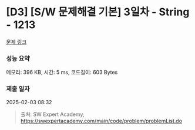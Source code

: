 # [D3] [S/W 문제해결 기본] 3일차 - String - 1213 

[문제 링크](https://swexpertacademy.com/main/code/problem/problemDetail.do?contestProbId=AV14P0c6AAUCFAYi) 

### 성능 요약

메모리: 396 KB, 시간: 5 ms, 코드길이: 603 Bytes

### 제출 일자

2025-02-03 08:32



> 출처: SW Expert Academy, https://swexpertacademy.com/main/code/problem/problemList.do